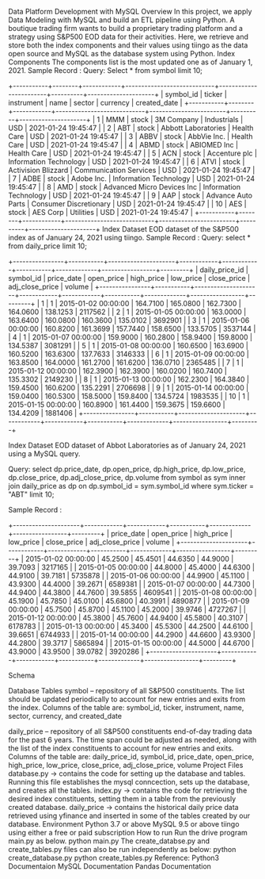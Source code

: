 Data Platform Development with MySQL
Overview
In this project, we apply Data Modeling with MySQL and build an ETL pipeline using Python. A boutique trading firm wants to build a proprietary trading platform and a strategy using S&P500 EOD data for their activities. Here, we retrieve and store both the index components and their values using tiingo as the data open source and MySQL as the database system using Python.
Index Components
The components list is the most updated one as of January 1, 2021.
Sample Record :
Query:
Select * from symbol limit 10;

+-----------+--------+------------+----------------------------+------------------------+----------+---------------------+
| symbol_id | ticker | instrument | name                       | sector                 | currency | created_date        |
+-----------+--------+------------+----------------------------+------------------------+----------+---------------------+
|         1 | MMM    | stock      | 3M Company                 | Industrials            | USD      | 2021-01-24 19:45:47 |
|         2 | ABT    | stock      | Abbott Laboratories        | Health Care            | USD      | 2021-01-24 19:45:47 |
|         3 | ABBV   | stock      | AbbVie Inc.                | Health Care            | USD      | 2021-01-24 19:45:47 |
|         4 | ABMD   | stock      | ABIOMED Inc                | Health Care            | USD      | 2021-01-24 19:45:47 |
|         5 | ACN    | stock      | Accenture plc              | Information Technology | USD      | 2021-01-24 19:45:47 |
|         6 | ATVI   | stock      | Activision Blizzard        | Communication Services | USD      | 2021-01-24 19:45:47 |
|         7 | ADBE   | stock      | Adobe Inc.                 | Information Technology | USD      | 2021-01-24 19:45:47 |
|         8 | AMD    | stock      | Advanced Micro Devices Inc | Information Technology | USD      | 2021-01-24 19:45:47 |
|         9 | AAP    | stock      | Advance Auto Parts         | Consumer Discretionary | USD      | 2021-01-24 19:45:47 |
|        10 | AES    | stock      | AES Corp                   | Utilities              | USD      | 2021-01-24 19:45:47 |
+-----------+--------+------------+----------------------------+------------------------+----------+---------------------+
Index Dataset
EOD dataset of the S&P500 index as of January 24, 2021 using tiingo.
Sample Record :
Query:
select * from daily_price limit 10;

+----------------+-----------+---------------------+------------+------------+-----------+-------------+-----------------+---------+
| daily_price_id | symbol_id | price_date          | open_price | high_price | low_price | close_price | adj_close_price | volume  |
+----------------+-----------+---------------------+------------+------------+-----------+-------------+-----------------+---------+
|              1 |         1 | 2015-01-02 00:00:00 |   164.7100 |   165.0800 |  162.7300 |    164.0600 |        138.1253 | 2117562 |
|              2 |         1 | 2015-01-05 00:00:00 |   163.0000 |   163.6400 |  160.0800 |    160.3600 |        135.0102 | 3692901 |
|              3 |         1 | 2015-01-06 00:00:00 |   160.8200 |   161.3699 |  157.7440 |    158.6500 |        133.5705 | 3537144 |
|              4 |         1 | 2015-01-07 00:00:00 |   159.9000 |   160.2800 |  158.9400 |    159.8000 |        134.5387 | 3081291 |
|              5 |         1 | 2015-01-08 00:00:00 |   160.6500 |   163.6900 |  160.5200 |    163.6300 |        137.7633 | 3146333 |
|              6 |         1 | 2015-01-09 00:00:00 |   163.8500 |   164.0000 |  161.2700 |    161.6200 |        136.0710 | 2365485 |
|              7 |         1 | 2015-01-12 00:00:00 |   162.3900 |   162.3900 |  160.0200 |    160.7400 |        135.3302 | 2149230 |
|              8 |         1 | 2015-01-13 00:00:00 |   162.2300 |   164.3840 |  159.4500 |    160.6200 |        135.2291 | 2706698 |
|              9 |         1 | 2015-01-14 00:00:00 |   159.0400 |   160.5300 |  158.5000 |    159.8400 |        134.5724 | 1983535 |
|             10 |         1 | 2015-01-15 00:00:00 |   160.8900 |   161.4400 |  159.3675 |    159.6600 |        134.4209 | 1881406 |
+----------------+-----------+---------------------+------------+------------+-----------+-------------+-----------------+---------+


Index Dataset
EOD dataset of Abbot Laboratories as of January 24, 2021 using a MySQL query.

Query:
select dp.price_date, dp.open_price, dp.high_price, dp.low_price, dp.close_price, dp.adj_close_price, dp.volume from symbol as sym inner join daily_price as dp on dp.symbol_id = sym.symbol_id where sym.ticker = "ABT" limit 10;

Sample Record :

+---------------------+------------+------------+-----------+-------------+-----------------+---------+
| price_date          | open_price | high_price | low_price | close_price | adj_close_price | volume  |
+---------------------+------------+------------+-----------+-------------+-----------------+---------+
| 2015-01-02 00:00:00 |    45.2500 |    45.4501 |   44.6350 |     44.9000 |         39.7093 | 3217165 |
| 2015-01-05 00:00:00 |    44.8000 |    45.4000 |   44.6300 |     44.9100 |         39.7181 | 5735878 |
| 2015-01-06 00:00:00 |    44.9900 |    45.1100 |   43.9300 |     44.4000 |         39.2671 | 6589381 |
| 2015-01-07 00:00:00 |    44.7300 |    44.9400 |   44.3800 |     44.7600 |         39.5855 | 4609541 |
| 2015-01-08 00:00:00 |    45.1900 |    45.7850 |   45.0100 |     45.6800 |         40.3991 | 4890877 |
| 2015-01-09 00:00:00 |    45.7500 |    45.8700 |   45.1100 |     45.2000 |         39.9746 | 4727267 |
| 2015-01-12 00:00:00 |    45.3800 |    45.7600 |   44.9400 |     45.5800 |         40.3107 | 6178783 |
| 2015-01-13 00:00:00 |    45.3400 |    45.5300 |   44.2500 |     44.6100 |         39.6651 | 6744933 |
| 2015-01-14 00:00:00 |    44.2900 |    44.6600 |   43.9300 |     44.2800 |         39.3717 | 5865894 |
| 2015-01-15 00:00:00 |    44.5000 |    44.6700 |   43.9000 |     43.9500 |         39.0782 | 3920286 |
+---------------------+------------+------------+-----------+-------------+-----------------+---------+

Schema

Database Tables
symbol – repository of all S&P500 constituents. The list should be updated periodically to account for new entries and exits from the index. Columns of the table are:
symbol_id, ticker, instrument, name, sector, currency, and created_date

daily_price – repository of all S&P500 constituents end-of-day trading data for the past 6 years. The time span could be adjusted as needed, along with the list of the index constituents to account for new entries and exits. Columns of the table are:
daily_price_id, symbol_id, price_date, open_price, high_price, low_price, close_price, adj_close_price, volume
Project Files
database.py -> contains the code for setting up the database and tables. Running this file establishes the mysql conncection, sets up the database, and creates all the tables.
index.py -> contains the code for retrieving the desired index constituents, setting them in a table from the previously created database.
daily_price -> contains the historical daily price data retrieved using yfinance and inserted in some of the tables created by our database.
Environment
Python 3.7 or above
MySQL  9.5 or above
tiingo using either a free or paid subscription
How to run
Run the drive program main.py as below.
python main.py
The create_databse.py and create_tables.py files can also be run independently as below:
python create_database.py 
python create_tables.py
Reference:
Python3 Documentaion
MySQL Documentation
Pandas Documentation
